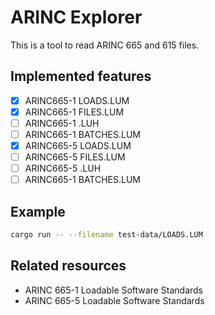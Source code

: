 # ARINC Explorer

This is a tool to read ARINC 665 and 615 files.

## Implemented features

- [x] ARINC665-1 LOADS.LUM
- [x] ARINC665-1 FILES.LUM
- [ ] ARINC665-1 .LUH
- [ ] ARINC665-1 BATCHES.LUM
- [x] ARINC665-5 LOADS.LUM
- [ ] ARINC665-5 FILES.LUM
- [ ] ARINC665-5 .LUH
- [ ] ARINC665-1 BATCHES.LUM

## Example

```bash
cargo run -- --filename test-data/LOADS.LUM
```

## Related resources

- ARINC 665-1 Loadable Software Standards
- ARINC 665-5 Loadable Software Standards

